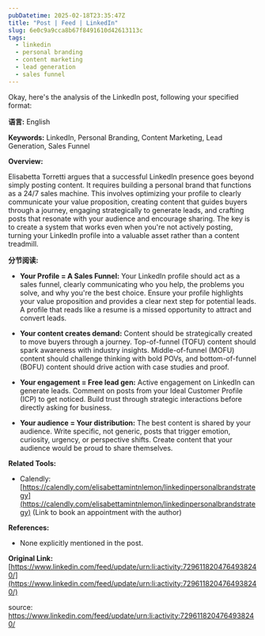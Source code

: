 ```yaml
---
pubDatetime: 2025-02-18T23:35:47Z
title: "Post | Feed | LinkedIn"
slug: 6e0c9a9cca8b67f8491610d42613113c
tags:
  - linkedin
  - personal branding
  - content marketing
  - lead generation
  - sales funnel
---
```


Okay, here's the analysis of the LinkedIn post, following your specified format:

**语言:** English

**Keywords:** LinkedIn, Personal Branding, Content Marketing, Lead Generation, Sales Funnel

**Overview:**

Elisabetta Torretti argues that a successful LinkedIn presence goes beyond simply posting content. It requires building a personal brand that functions as a 24/7 sales machine. This involves optimizing your profile to clearly communicate your value proposition, creating content that guides buyers through a journey, engaging strategically to generate leads, and crafting posts that resonate with your audience and encourage sharing. The key is to create a system that works even when you're not actively posting, turning your LinkedIn profile into a valuable asset rather than a content treadmill.

**分节阅读:**

*   **Your Profile = A Sales Funnel:** Your LinkedIn profile should act as a sales funnel, clearly communicating who you help, the problems you solve, and why you're the best choice. Ensure your profile highlights your value proposition and provides a clear next step for potential leads. A profile that reads like a resume is a missed opportunity to attract and convert leads.

*   **Your content creates demand:** Content should be strategically created to move buyers through a journey. Top-of-funnel (TOFU) content should spark awareness with industry insights. Middle-of-funnel (MOFU) content should challenge thinking with bold POVs, and bottom-of-funnel (BOFU) content should drive action with case studies and proof.

*   **Your engagement = Free lead gen:** Active engagement on LinkedIn can generate leads. Comment on posts from your Ideal Customer Profile (ICP) to get noticed. Build trust through strategic interactions before directly asking for business.

*   **Your audience = Your distribution:** The best content is shared by your audience. Write specific, not generic, posts that trigger emotion, curiosity, urgency, or perspective shifts. Create content that your audience would be proud to share themselves.

**Related Tools:**

*   Calendly: [https://calendly.com/elisabettamintnlemon/linkedinpersonalbrandstrategy](https://calendly.com/elisabettamintnlemon/linkedinpersonalbrandstrategy) (Link to book an appointment with the author)

**References:**

*   None explicitly mentioned in the post.

**Original Link:** [https://www.linkedin.com/feed/update/urn:li:activity:7296118204764938240/](https://www.linkedin.com/feed/update/urn:li:activity:7296118204764938240/)


source: https://www.linkedin.com/feed/update/urn:li:activity:7296118204764938240/